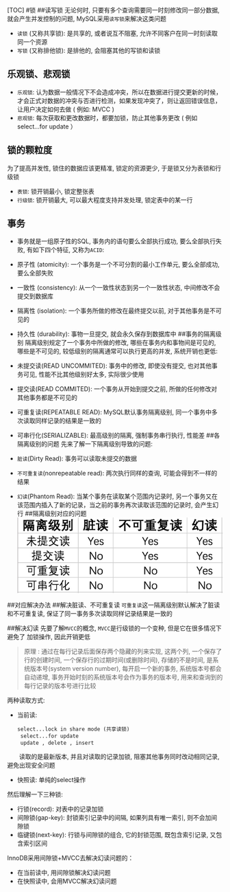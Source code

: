 [TOC]
#锁
##读写锁
无论何时, 只要有多个查询需要同一时刻修改同一部分数据, 就会产生并发控制的问题, MySQL采用`读写锁`来解决这类问题

- `读锁` (又称共享锁): 是共享的, 或者说互不阻塞, 允许不同客户在同一时刻读取同一个资源
- `写锁` (又称排他锁): 是排他的, 会阻塞其他的写锁和读锁
## 乐观锁、悲观锁
 - `乐观锁`: 认为数据一般情况下不会造成冲突，所以在数据进行提交更新的时候，才会正式对数据的冲突与否进行检测，如果发现冲突了，则让返回错误信息，让用户决定如何去做 ( 例如: MVCC )
 - `悲观锁`: 每次获取和更改数据时，都要加锁，防止其他事务更改 ( 例如select...for update ）
 ## 锁的颗粒度
 为了提高并发性, 锁住的数据应该更精准, 锁定的资源更少, 于是锁又分为表锁和行级锁


- `表锁`: 锁开销最小, 锁定整张表
- `行级锁`: 锁开销最大, 可以最大程度支持并发处理, 锁定表中的某一行
## 事务
- 事务就是一组原子性的SQL, 事务内的语句要么全部执行成功, 要么全部执行失败, 有如下四个特征, 又称为`ACID`:

- 原子性 (atomicity): 一个事务是一个不可分割的最小工作单元, 要么全部成功, 要么全部失败
- 一致性 (consistency): 从一个一致性状态到另一个一致性状态, 中间修改不会提交到数据库
- 隔离性 (isolation): 一个事务所做的修改在最终提交以前, 对于其他事务是不可见的
- 持久性 (durability): 事物一旦提交, 就会永久保存到数据库中
##事务的隔离级别
隔离级别规定了一个事务中所做的修改, 哪些在事务内和事物间是可见的, 哪些是不可见的, 较低级别的隔离通常可以执行更高的并发, 系统开销也更低:

- 未提交读(READ UNCOMMITED): 事务中的修改, 即使没有提交, 也对其他事务可见, 性能不比其他级别好太多, 实际很少使用
- 提交读(READ COMMITED): 一个事务从开始到提交之前, 所做的任何修改对其他事务都是不可见的
- 可重复读(REPEATABLE READ): MySQL默认事务隔离级别, 同一个事务中多次读取同样记录的结果是一致的
- 可串行化(SERIALIZABLE): 最高级别的隔离, 强制事务串行执行, 性能差
##各隔离级别的问题
先来了解一下隔离级别导致的问题:

- `脏读`(Dirty Read): 事务可以读取未提交的数据
- `不可重复读`(nonrepeatable read): 两次执行同样的查询, 可能会得到不一样的结果
- `幻读`(Phantom Read): 当某个事务在读取某个范围内记录时, 另一个事务又在该范围内插入了新的记录，当之前的事务再次读取该范围的记录时, 会产生幻行
##隔离级别对应的问题
![](./read.jpg)

##对应解决办法
##解决脏读、不可重复读
`可重复读`这一隔离级别默认解决了脏读和不可重复读, 保证了同一事务多次读取同样记录结果是一致的

##解决幻读
先要了解`MVCC`的概念, `MVCC`是行级锁的一个变种, 但是它在很多情况下避免了
加锁操作, 因此开销更低

>原理 : 通过在每行记录后面保存两个隐藏的列来实现, 这两个列, 一个保存了行的创建时间, 一个保存行的过期时间(或删除时间), 存储的不是时间, 是系统版本号(system version number), 每开启一个新的事务, 系统版本号都会自动递增, 事务开始时刻的系统版本号会作为事务的版本号, 用来和查询到的每行记录的版本号进行比较

两种读取方式:

- 当前读:
   ``` 
   select...lock in share mode (共享读锁)
    select...for update
    update , delete , insert
    ```
　　读取的是最新版本, 并且对读取的记录加锁, 阻塞其他事务同时改动相同记录, 避免出现安全问题

- 快照读: 单纯的select操作

然后理解一下三种锁:

- 行锁(record): 对表中的记录加锁
- 间隙锁(gap-key): 封锁索引记录中的间隔, 如果列具有唯一索引, 则不会加间隙锁
- 临键锁(next-key): 行锁与间隙锁的组合, 它的封锁范围, 既包含索引记录, 又包含索引区间

InnoDB采用间隙锁+MVCC去解决幻读问题的：

- 在当前读中, 用间隙锁解决幻读问题
- 在快照读中, 会用MVCC解决幻读问题